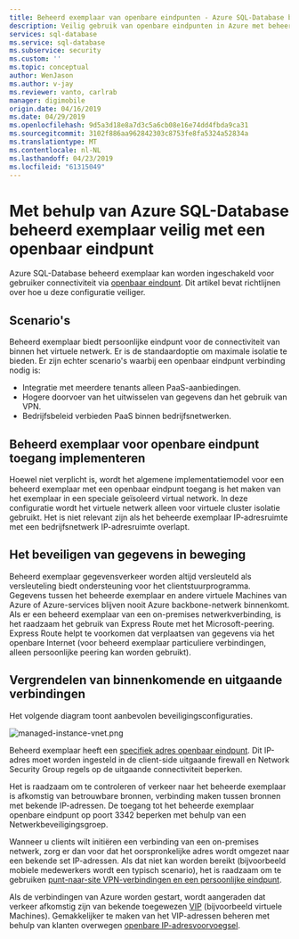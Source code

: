 ```yaml
---
title: Beheerd exemplaar van openbare eindpunten - Azure SQL-Database beveiligen beheerd exemplaar | Microsoft Docs
description: Veilig gebruik van openbare eindpunten in Azure met beheerd exemplaar
services: sql-database
ms.service: sql-database
ms.subservice: security
ms.custom: ''
ms.topic: conceptual
author: WenJason
ms.author: v-jay
ms.reviewer: vanto, carlrab
manager: digimobile
origin.date: 04/16/2019
ms.date: 04/29/2019
ms.openlocfilehash: 9d5a3d18e8a7d3c5a6cb08e16e74dd4fbda9ca31
ms.sourcegitcommit: 3102f886aa962842303c8753fe8fa5324a52834a
ms.translationtype: MT
ms.contentlocale: nl-NL
ms.lasthandoff: 04/23/2019
ms.locfileid: "61315049"
---
```

# <a name="using-azure-sql-database-managed-instance-securely-with-public-endpoint"></a>Met behulp van Azure SQL-Database beheerd exemplaar veilig met een openbaar eindpunt

Azure SQL-Database beheerd exemplaar kan worden ingeschakeld voor gebruiker connectiviteit via [openbaar eindpunt](../virtual-network/virtual-network-service-endpoints-overview.md). Dit artikel bevat richtlijnen over hoe u deze configuratie veiliger.

## <a name="scenarios"></a>Scenario's

Beheerd exemplaar biedt persoonlijke eindpunt voor de connectiviteit van binnen het virtuele netwerk. Er is de standaardoptie om maximale isolatie te bieden. Er zijn echter scenario's waarbij een openbaar eindpunt verbinding nodig is:

- Integratie met meerdere tenants alleen PaaS-aanbiedingen.
- Hogere doorvoer van het uitwisselen van gegevens dan het gebruik van VPN.
- Bedrijfsbeleid verbieden PaaS binnen bedrijfsnetwerken.

## <a name="deploying-managed-instance-for-public-endpoint-access"></a>Beheerd exemplaar voor openbare eindpunt toegang implementeren

Hoewel niet verplicht is, wordt het algemene implementatiemodel voor een beheerd exemplaar met een openbaar eindpunt toegang is het maken van het exemplaar in een speciale geïsoleerd virtual network. In deze configuratie wordt het virtuele netwerk alleen voor virtuele cluster isolatie gebruikt. Het is niet relevant zijn als het beheerde exemplaar IP-adresruimte met een bedrijfsnetwerk IP-adresruimte overlapt.

## <a name="securing-data-in-motion"></a>Het beveiligen van gegevens in beweging

Beheerd exemplaar gegevensverkeer worden altijd versleuteld als versleuteling biedt ondersteuning voor het clientstuurprogramma. Gegevens tussen het beheerde exemplaar en andere virtuele Machines van Azure of Azure-services blijven nooit Azure backbone-netwerk binnenkomt. Als er een beheerd exemplaar van een on-premises netwerkverbinding, is het raadzaam het gebruik van Express Route met het Microsoft-peering. Express Route helpt te voorkomen dat verplaatsen van gegevens via het openbare Internet (voor beheerd exemplaar particuliere verbindingen, alleen persoonlijke peering kan worden gebruikt).

## <a name="locking-down-inbound-and-outbound-connectivity"></a>Vergrendelen van binnenkomende en uitgaande verbindingen

Het volgende diagram toont aanbevolen beveiligingsconfiguraties.

![managed-instance-vnet.png](media/sql-database-managed-instance-public-endpoint-securely/managed-instance-vnet.png)

Beheerd exemplaar heeft een [specifiek adres openbaar eindpunt](sql-database-managed-instance-find-management-endpoint-ip-address.md). Dit IP-adres moet worden ingesteld in de client-side uitgaande firewall en Network Security Group regels op de uitgaande connectiviteit beperken.

Het is raadzaam om te controleren of verkeer naar het beheerde exemplaar is afkomstig van betrouwbare bronnen, verbinding maken tussen bronnen met bekende IP-adressen. De toegang tot het beheerde exemplaar openbare eindpunt op poort 3342 beperken met behulp van een Netwerkbeveiligingsgroep.

Wanneer u clients wilt initiëren een verbinding van een on-premises netwerk, zorg er dan voor dat het oorspronkelijke adres wordt omgezet naar een bekende set IP-adressen. Als dat niet kan worden bereikt (bijvoorbeeld mobiele medewerkers wordt een typisch scenario), het is raadzaam om te gebruiken [punt-naar-site VPN-verbindingen en een persoonlijke eindpunt](sql-database-managed-instance-configure-p2s.md).

Als de verbindingen van Azure worden gestart, wordt aangeraden dat verkeer afkomstig zijn van bekende toegewezen [VIP](../virtual-network/virtual-networks-reserved-public-ip.md) (bijvoorbeeld virtuele Machines). Gemakkelijker te maken van het VIP-adressen beheren met behulp van klanten overwegen [openbare IP-adresvoorvoegsel](../virtual-network/public-ip-address-prefix.md).